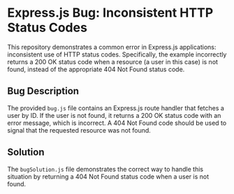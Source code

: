 # Express.js Bug: Inconsistent HTTP Status Codes

This repository demonstrates a common error in Express.js applications: inconsistent use of HTTP status codes.  Specifically, the example incorrectly returns a 200 OK status code when a resource (a user in this case) is not found, instead of the appropriate 404 Not Found status code.

## Bug Description
The provided `bug.js` file contains an Express.js route handler that fetches a user by ID. If the user is not found, it returns a 200 OK status code with an error message, which is incorrect.  A 404 Not Found code should be used to signal that the requested resource was not found.

## Solution
The `bugSolution.js` file demonstrates the correct way to handle this situation by returning a 404 Not Found status code when a user is not found.